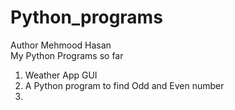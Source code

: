 # Python_programs
Author Mehmood Hasan <br>
My Python Programs so far
1) Weather App GUI
2) A Python program to find Odd and Even number
3) 

